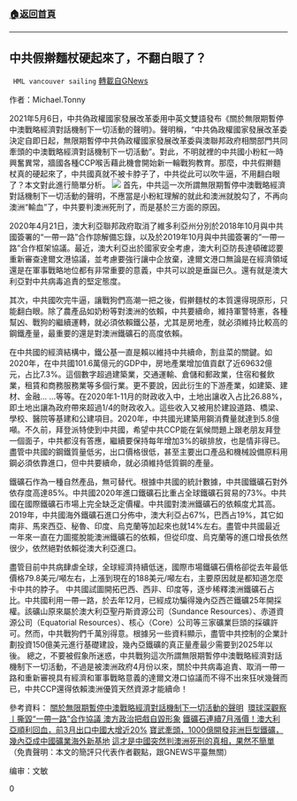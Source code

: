 ###  [:house:返回首頁](https://github.com/ourhimalayas/txt)
---

## 中共假擀麵杖硬起來了，不翻白眼了？
` HML vancouver sailing` [轉載自GNews](https://gnews.org/zh-hans/1185558/)

作者：Michael.Tonny

2021年5月6日，中共偽政權國家發展改革委用中英文雙語發布《關於無限期暫停中澳戰略經濟對話機制下一切活動的聲明》。聲明稱，“中共偽政權國家發展改革委決定自即日起，無限期暫停中共偽政權國家發展改革委與澳聯邦政府相關部門共同牽頭的中澳戰略經濟對話機制下一切活動”。對此，不明就裡的中共國小粉紅一時興奮異常，牆國各種CCP喉舌藉此機會開始新一輪戰狗教育。那麼，中共假擀麵杖真的硬起來了，中共國真就不被卡脖子了，中共從此可以吹牛逼，不用翻白眼了？本文對此進行簡單分析。
![]()![](https://gnews-media-offload.s3.amazonaws.com/wp-content/uploads/2021/05/07175823/31641937_1910659575891778_8483575443516030976_o.jpg)
首先，中共這一次所謂無限期暫停中澳戰略經濟對話機制下一切活動的聲明，不應當是小粉紅理解的就此和澳洲就脫勾了，不再向澳洲“輸血”了，中共要判澳洲死刑了，而是基於三方面的原因。

2020年4月21日，澳大利亞聯邦政府取消了維多利亞州分別於2018年10月與中共國簽署的“一帶一路”合作諒解備忘錄，以及於2019年10月與中共國簽署的“一帶一路”合作框架協議。最近，澳大利亞出於國家安全考慮，澳大利亞防長達頓確認要重新審查達爾文港協議，並考慮要強行讓中企放棄，達爾文港口無論是在經濟領域還是在軍事戰略地位都有非常重要的意義，中共可以說是垂誕已久。還有就是澳大利亞對中共病毒追責的堅定態度。

其次，中共國吹完牛逼，讓戰狗們高潮一把之後，假擀麵杖的本質還得現原形，只能翻白眼。除了農產品如奶粉等對澳洲的依賴，中共要續命，維持軍警特憲，各種幫凶、戰狗的繼續運轉，就必須依賴鐵公基，尤其是房地產，就必須維持比較高的鋼鐵產量，最重要的還是對澳洲鐵礦石的高度依賴。

在中共國的經濟結構中，鐵公基一直是賴以維持中共續命，割韭菜的關鍵。如2020年，在中共國101.6萬億元的GDP中，房地產業增加值貢獻了近69632億元，占比7.3%。這個數字超過建築業，交通運輸、倉儲和郵政業，住宿和餐飲業，租賃和商務服務業等多個行業。更不要說，因此衍生的下游產業，如建築、建材、金融… …等等。在2020年1-11月的財政收入中，土地出讓收入占比26.88%，即土地出讓為政府帶來超過1/4的財政收入。這些收入又被用於建設道路、橋梁、學校、醫院等基建和公建項目。2020年，中共國光建築用鋼消費量就達到5.8億噸。不久前，拜登派特使到中共國，希望中共CCP能在氣候問題上跟老朋友拜登一個面子，中共都沒有答應，繼續要保持每年增加3%的碳排放，也是情非得已。盡管中共國的鋼鐵質量低劣，出口價格很低，甚至主要出口產品和機械設備原料用鋼必須依靠進口，但中共要續命，就必須維持低質鋼的產量。

鐵礦石作為一種自然產品，無可替代。根據中共國的統計數據，中共國鐵礦石對外依存度高達85%。中共國2020年進口鐵礦石比重占全球鐵礦石貿易的73%。中共國在國際鐵礦石市場上完全缺乏定價權。中共國對澳洲鐵礦石的依賴度尤其高。2019年，中共國海外鐵礦石進口分佈中，澳大利亞占67%，巴西占19%，其它如南非、馬來西亞、秘魯、印度、烏克蘭等加起來也就14%左右。盡管中共國最近一年來一直在力圖擺脫能澳洲鐵礦石的依賴，但從印度、烏克蘭等的進口增長依然很少，依然絕對依賴從澳大利亞進口。

盡管目前中共病肆虐全球，全球經濟持續低迷，國際市場鐵礦石價格卻從去年最低價格79.8美元/噸左右，上漲到現在的188美元/噸左右，主要原因就是都知道怎麼卡中共的脖子。
中共國試圖開拓巴西、西非、印度等，逐步稀釋澳洲鐵礦石占比。中共國利用一帶一路，於去年12月，已經成功騙得幾內亞西芒鐵礦25年開採權。該礦山原來屬於澳大利亞聖丹斯資源公司（Sundance Resources）、赤道資源公司（Equatorial Resources）、核心（Core）公司等三家礦業巨頭的採礦許可。然而，中共戰狗們千萬別得意。根據另一些資料顯示，盡管中共控制的企業計劃投資150億美元進行基礎建設，幾內亞鐵礦的真正量產最少需要到2025年以後。
總之，不要被假象所迷惑，中共戰狗這次所謂無限期暫停中澳戰略經濟對話機制下一切活動，不過是被澳洲政府4月份以來，關於中共病毒追責、取消一帶一路和重新審視具有經濟和軍事戰略意義的達爾文港口協議而不得不出來狂吠幾聲而已，中共CCP還得依賴澳洲優質天然資源才能續命！

參考資料：
[關於無限期暫停中澳戰略經濟對話機制下一切活動的聲明](https://www.ndrc.gov.cn/xwdt/xwfb/202105/t20210506_1279171.html) 
[環球深觀察丨撕毀“一帶一路”合作協議 澳方政治把戲自毀形象](https://kd.youth.cn/a/30kjmgLQNq84dXx)
[鐵礦石連續7月漲價！澳大利亞順利回血，前3月出口中國大增近20%](https://www.sohu.com/a/460662116_334198)
[寶武牽頭，1000億開發非洲巨型鐵礦，幾內亞成中國礦業海外新基地](http://www.ymcall.com/artinfo/262626482131918854.html)
[這才是中國突然判澳洲死刑的真相，果然不簡單](http://shizheng.xilu.com/20210507/1000010001173428.html)
（免責聲明：本文的簡評只代表作者觀點，跟GNEWS平臺無關）

编审：文敏

0
